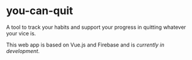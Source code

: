 # you-can-quit

A tool to track your habits and support your progress in quitting whatever your vice is.

This web app is based on Vue.js and Firebase and is _currently in development_.

